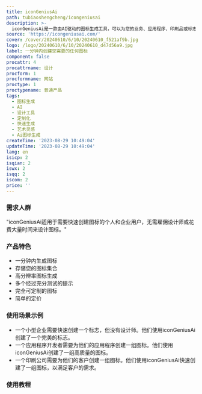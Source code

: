 ```yaml
---
title: iconGeniusAi
path: tubiaoshengcheng/icongeniusai
description: >-
  iconGeniusAi是一款由AI驱动的图标生成工具，可以为您的业务、应用程序、印刷品或标志创建完美的图标，并以惊人的速度交付。每个图标都以1024x1024的高分辨率生成，您可以在下载后以最高质量使用它们。AI模型都是关于提示的，我们投入了大量时间开发多个经过充分测试的提示，以满足每个需求的最佳结果。您可以选择主要颜色、样式并简要详细描述所需的图标，完全可定制。没有订阅，需要时使用积分。现在注册并创建您的图标！
source: 'https://icongeniusai.com/'
cover: /cover/20240610/6/10/20240610_f521af9b.jpg
logo: /logo/20240610/6/10/20240610_d47d56a9.jpg
label: 一分钟内创建您需要的任何图标
component: false
procattr: 4
procattrname: 设计
procform: 1
procformname: 网站
proctype: 1
proctypename: 普通产品
tags:
  - 图标生成
  - AI
  - 设计工具
  - 定制化
  - 快速生成
  - 艺术灵感
  - Ai图标生成
createTime: '2023-08-29 10:49:04'
updateTime: '2023-08-29 10:49:04'
lang: en
isicp: 2
isqian: 2
iswx: 2
isqq: 2
iscom: 2
price: ''
---
```




### 需求人群
"iconGeniusAi适用于需要快速创建图标的个人和企业用户，无需雇佣设计师或花费大量时间来设计图标。"

### 产品特色
* 一分钟内生成图标
* 存储您的图标集合
* 高分辨率图标生成
* 多个经过充分测试的提示
* 完全可定制的图标
* 简单的定价

### 使用场景示例
* 一个小型企业需要快速创建一个标志，但没有设计师。他们使用iconGeniusAi创建了一个完美的标志。
* 一个应用程序开发者需要为他们的应用程序创建一组图标。他们使用iconGeniusAi创建了一组高质量的图标。
* 一个印刷公司需要为他们的客户创建一组图标。他们使用iconGeniusAi快速创建了一组图标，以满足客户的需求。

### 使用教程


  
